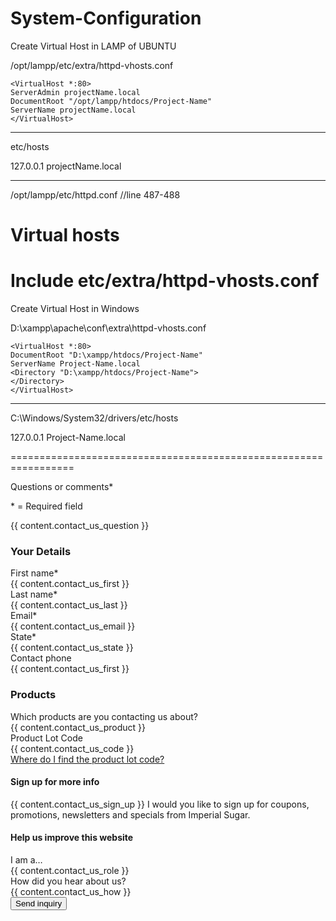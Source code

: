 # System-Configuration

Create Virtual Host in LAMP of UBUNTU

/opt/lampp/etc/extra/httpd-vhosts.conf

    <VirtualHost *:80>
    ServerAdmin projectName.local
    DocumentRoot "/opt/lampp/htdocs/Project-Name"
    ServerName projectName.local
    </VirtualHost>

---------------
 etc/hosts
 
 127.0.0.1	projectName.local
 
 --------------
 /opt/lampp/etc/httpd.conf      //line 487-488
 
   # Virtual hosts
   Include etc/extra/httpd-vhosts.conf
 =================================================================
 
 Create Virtual Host in Windows

D:\xampp\apache\conf\extra\httpd-vhosts.conf

    <VirtualHost *:80>
    DocumentRoot "D:\xampp/htdocs/Project-Name"
    ServerName Project-Name.local
    <Directory "D:\xampp/htdocs/Project-Name">
    </Directory>
    </VirtualHost>
    
----------------------------------------------

C:\Windows/System32/drivers/etc/hosts

127.0.0.1  Project-Name.local

=================================================================





























<form data-name="Email Form 2" data-block-field="form" data-type="entity_reference" data-form-type="entity_reference_autocomplete" data-format-type="entity_reference_entity_view" data-target-type="contact_form" data-target-bundle="contact_us" data-form="contact_us">
          <div class="form-input-wrapper w-clearfix">
            <div class="_25-pc">
              <label for="Recipe-name">Questions or comments*</label>
              <p class="body-sm">* = Required field</p>
            </div>
            <div class="_75-pc w-clearfix">
              {{ content.contact_us_question }}</div>
          </div>
          <h3 class="secondary">Your Details</h3>
          <div class="form-input-wrapper w-clearfix">
            <div class="_25-pc">
              <label for="Recipe-name">First name*</label>
            </div>
            <div class="_75-pc">
              {{ content.contact_us_first }}</div>
          </div>
          <div class="form-input-wrapper w-clearfix">
            <div class="_25-pc">
              <label for="Recipe-name">Last name*</label>
            </div>
            <div class="_75-pc">
              {{ content.contact_us_last }}</div>
          </div>
          <div class="form-input-wrapper w-clearfix">
            <div class="_25-pc">
              <label for="Recipe-name">Email*</label>
            </div>
            <div class="_75-pc">
              {{ content.contact_us_email }}</div>
          </div>
          <div class="form-input-wrapper w-clearfix">
            <div class="_25-pc">
              <label for="Recipe-name">State*</label>
            </div>
            <div class="_75-pc w-clearfix">
              {{ content.contact_us_state }}</div>
          </div>
          <div class="form-input-wrapper w-clearfix">
            <div class="_25-pc">
              <label for="Recipe-name">Contact phone</label>
            </div>
            <div class="_75-pc">
              {{ content.contact_us_first }}</div>
          </div>
          <div class="extra-margin separator-line"></div>
          <h3 class="secondary">Products</h3>
          <div class="form-input-wrapper w-clearfix">
            <div class="_25-pc">
              <label for="Recipe-name">Which products are you contacting us about?</label>
            </div>
            <div class="_75-pc w-clearfix">
              {{ content.contact_us_product }}</div>
          </div>
          <div class="form-input-wrapper w-clearfix">
            <div class="_25-pc">
              <label for="Recipe-name">Product Lot Code</label>
            </div>
            <div class="_75-pc">
              {{ content.contact_us_code }}<a class="w-inline-block w-lightbox" href="#">
                <div>Where do I find the product lot code?</div>
                <script class="w-json" type="application/json">
                  { "items": [{
                    "_id": "578e74a27230cb134371da96",
                    "cdnUrl": "https://daks2k3a4ib2z.cloudfront.net/57926c00412fc21f2b642fc1/57926c00412fc21f2b6430c0_vintage2.jpg",
                    "fileName": "57926c00412fc21f2b6430c0_vintage2.jpg",
                    "origFileName": "vintage2.jpg",
                    "width": 670,
                    "height": 390,
                    "fileSize": 84978,
                    "type": "image",
                    "url": "images/vintage2.jpg"
                  }] }
                </script></a>
            </div>
          </div>
          <div class="extra-margin separator-line"></div>
          <h4 class="secondary">Sign up for more info</h4>
          <div class="w-checkbox w-clearfix">
            {{ content.contact_us_sign_up }}<label class="w-form-label" for="Sign-Up-For-Newsletter-3">
              I would you like to sign up for coupons, promotions, newsletters and specials from Imperial Sugar.
            </label>
          </div>
          <div class="extra-margin separator-line"></div>
          <h4 class="secondary">Help us improve this website</h4>
          <div class="form-input-wrapper w-clearfix">
            <div class="_25-pc">
              <label for="Recipe-name">I am a&hellip;</label>
            </div>
            <div class="_75-pc w-clearfix">
              {{ content.contact_us_role }}</div>
          </div>
          <div class="form-input-wrapper w-clearfix">
            <div class="_25-pc">
              <label for="Recipe-name">How did you hear about us?</label>
            </div>
            <div class="_75-pc w-clearfix">
              {{ content.contact_us_how }}</div>
          </div>
          <div class="extra-margin separator-line"></div>
          <div>
            <div class="txt-centered">
              <input class="btn btn-form btn-submit w-button" data-ix="modal-form-thanks-show" data-wait="Please wait..." type="submit" value="Send inquiry"></div>
          </div>
          </form>

